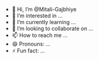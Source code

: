- 👋 Hi, I’m @Mitali-Gajbhiye
- 👀 I’m interested in ...
- 🌱 I’m currently learning ...
- 💞️ I’m looking to collaborate on ...
- 📫 How to reach me ...
- 😄 Pronouns: ...
- ⚡ Fun fact: ...

<!---
Mitali-Gajbhiye/Mitali-Gajbhiye is a ✨ special ✨ repository because its `README.md` (this file) appears on your GitHub profile.
You can click the Preview link to take a look at your changes.
--->
